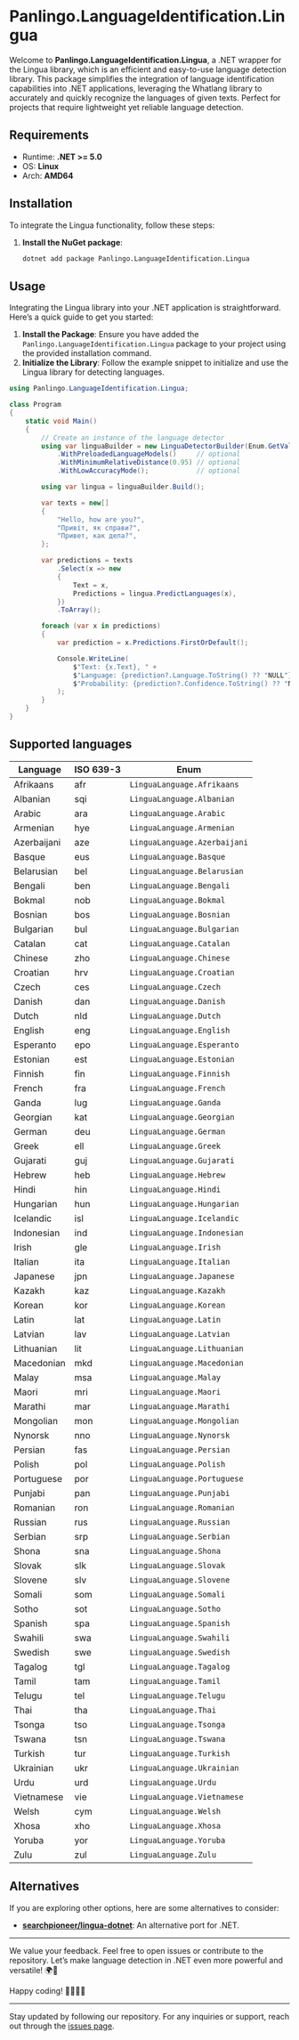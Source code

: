 ﻿# Panlingo.LanguageIdentification.Lingua

Welcome to **Panlingo.LanguageIdentification.Lingua**, a .NET wrapper for the Lingua library, which is an efficient and easy-to-use language detection library. This package simplifies the integration of language identification capabilities into .NET applications, leveraging the Whatlang library to accurately and quickly recognize the languages of given texts. Perfect for projects that require lightweight yet reliable language detection.

## Requirements

- Runtime: **.NET >= 5.0**
- OS: **Linux**
- Arch: **AMD64**

## Installation

To integrate the Lingua functionality, follow these steps:

1. **Install the NuGet package**:

   ```sh
   dotnet add package Panlingo.LanguageIdentification.Lingua
   ```

## Usage

Integrating the Lingua library into your .NET application is straightforward. Here’s a quick guide to get you started:

1. **Install the Package**: Ensure you have added the `Panlingo.LanguageIdentification.Lingua` package to your project using the provided installation command.
2. **Initialize the Library**: Follow the example snippet to initialize and use the Lingua library for detecting languages.

```csharp
using Panlingo.LanguageIdentification.Lingua;

class Program
{
    static void Main()
    {
        // Create an instance of the language detector
        using var linguaBuilder = new LinguaDetectorBuilder(Enum.GetValues<LinguaLanguage>())
            .WithPreloadedLanguageModels()     // optional
            .WithMinimumRelativeDistance(0.95) // optional
            .WithLowAccuracyMode();            // optional

        using var lingua = linguaBuilder.Build();

        var texts = new[]
        {
            "Hello, how are you?",
            "Привіт, як справи?",
            "Привет, как дела?",
        };

        var predictions = texts
            .Select(x => new
            {
                Text = x,
                Predictions = lingua.PredictLanguages(x),
            })
            .ToArray();

        foreach (var x in predictions)
        {
            var prediction = x.Predictions.FirstOrDefault();

            Console.WriteLine(
                $"Text: {x.Text}, " +
                $"Language: {prediction?.Language.ToString() ?? "NULL"}, " +
                $"Probability: {prediction?.Confidence.ToString() ?? "NULL"}"
            );
        }
    }
}
```

## Supported languages

| Language    | ISO 639-3 | Enum        |
| ----------- | --------- | ----------- |
| Afrikaans     | afr | `LinguaLanguage.Afrikaans`   |
| Albanian      | sqi | `LinguaLanguage.Albanian`    |
| Arabic        | ara | `LinguaLanguage.Arabic`      |
| Armenian      | hye | `LinguaLanguage.Armenian`    |
| Azerbaijani   | aze | `LinguaLanguage.Azerbaijani` |
| Basque        | eus | `LinguaLanguage.Basque`      |
| Belarusian    | bel | `LinguaLanguage.Belarusian`  |
| Bengali       | ben | `LinguaLanguage.Bengali`     |
| Bokmal        | nob | `LinguaLanguage.Bokmal`      |
| Bosnian       | bos | `LinguaLanguage.Bosnian`     |
| Bulgarian     | bul | `LinguaLanguage.Bulgarian`   |
| Catalan       | cat | `LinguaLanguage.Catalan`     |
| Chinese       | zho | `LinguaLanguage.Chinese`     |
| Croatian      | hrv | `LinguaLanguage.Croatian`    |
| Czech         | ces | `LinguaLanguage.Czech`       |
| Danish        | dan | `LinguaLanguage.Danish`      |
| Dutch         | nld | `LinguaLanguage.Dutch`       |
| English       | eng | `LinguaLanguage.English`     |
| Esperanto     | epo | `LinguaLanguage.Esperanto`   |
| Estonian      | est | `LinguaLanguage.Estonian`    |
| Finnish       | fin | `LinguaLanguage.Finnish`     |
| French        | fra | `LinguaLanguage.French`      |
| Ganda         | lug | `LinguaLanguage.Ganda`       |
| Georgian      | kat | `LinguaLanguage.Georgian`    |
| German        | deu | `LinguaLanguage.German`      |
| Greek         | ell | `LinguaLanguage.Greek`       |
| Gujarati      | guj | `LinguaLanguage.Gujarati`    |
| Hebrew        | heb | `LinguaLanguage.Hebrew`      |
| Hindi         | hin | `LinguaLanguage.Hindi`       |
| Hungarian     | hun | `LinguaLanguage.Hungarian`   |
| Icelandic     | isl | `LinguaLanguage.Icelandic`   |
| Indonesian    | ind | `LinguaLanguage.Indonesian`  |
| Irish         | gle | `LinguaLanguage.Irish`       |
| Italian       | ita | `LinguaLanguage.Italian`     |
| Japanese      | jpn | `LinguaLanguage.Japanese`    |
| Kazakh        | kaz | `LinguaLanguage.Kazakh`      |
| Korean        | kor | `LinguaLanguage.Korean`      |
| Latin         | lat | `LinguaLanguage.Latin`       |
| Latvian       | lav | `LinguaLanguage.Latvian`     |
| Lithuanian    | lit | `LinguaLanguage.Lithuanian`  |
| Macedonian    | mkd | `LinguaLanguage.Macedonian`  |
| Malay         | msa | `LinguaLanguage.Malay`       |
| Maori         | mri | `LinguaLanguage.Maori`       |
| Marathi       | mar | `LinguaLanguage.Marathi`     |
| Mongolian     | mon | `LinguaLanguage.Mongolian`   |
| Nynorsk       | nno | `LinguaLanguage.Nynorsk`     |
| Persian       | fas | `LinguaLanguage.Persian`     |
| Polish        | pol | `LinguaLanguage.Polish`      |
| Portuguese    | por | `LinguaLanguage.Portuguese`  |
| Punjabi       | pan | `LinguaLanguage.Punjabi`     |
| Romanian      | ron | `LinguaLanguage.Romanian`    |
| Russian       | rus | `LinguaLanguage.Russian`     |
| Serbian       | srp | `LinguaLanguage.Serbian`     |
| Shona         | sna | `LinguaLanguage.Shona`       |
| Slovak        | slk | `LinguaLanguage.Slovak`      |
| Slovene       | slv | `LinguaLanguage.Slovene`     |
| Somali        | som | `LinguaLanguage.Somali`      |
| Sotho         | sot | `LinguaLanguage.Sotho`       |
| Spanish       | spa | `LinguaLanguage.Spanish`     |
| Swahili       | swa | `LinguaLanguage.Swahili`     |
| Swedish       | swe | `LinguaLanguage.Swedish`     |
| Tagalog       | tgl | `LinguaLanguage.Tagalog`     |
| Tamil         | tam | `LinguaLanguage.Tamil`       |
| Telugu        | tel | `LinguaLanguage.Telugu`      |
| Thai          | tha | `LinguaLanguage.Thai`        |
| Tsonga        | tso | `LinguaLanguage.Tsonga`      |
| Tswana        | tsn | `LinguaLanguage.Tswana`      |
| Turkish       | tur | `LinguaLanguage.Turkish`     |
| Ukrainian     | ukr | `LinguaLanguage.Ukrainian`   |
| Urdu          | urd | `LinguaLanguage.Urdu`        |
| Vietnamese    | vie | `LinguaLanguage.Vietnamese`  |
| Welsh         | cym | `LinguaLanguage.Welsh`       |
| Xhosa         | xho | `LinguaLanguage.Xhosa`       |
| Yoruba        | yor | `LinguaLanguage.Yoruba`      |
| Zulu          | zul | `LinguaLanguage.Zulu`        |

## Alternatives

If you are exploring other options, here are some alternatives to consider:

- **[searchpioneer/lingua-dotnet](https://github.com/searchpioneer/lingua-dotnet)**: An alternative port for .NET.

---

We value your feedback. Feel free to open issues or contribute to the repository. Let’s make language detection in .NET even more powerful and versatile! 🌍📝

Happy coding! 👩‍💻👨‍💻

---

Stay updated by following our repository. For any inquiries or support, reach out through the [issues page](https://github.com/gluschenko/language-identification/issues).